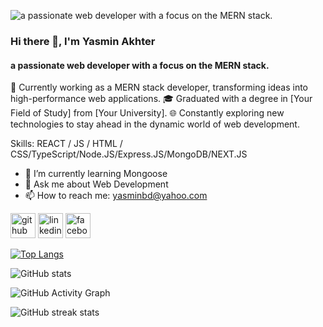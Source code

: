 ![a passionate web developer with a focus on the MERN stack.](https://scontent.fdac157-1.fna.fbcdn.net/v/t39.30808-1/397945792_24158988703746757_8549841845180083521_n.jpg?stp=dst-jpg_p240x240&_nc_cat=107&ccb=1-7&_nc_sid=5f2048&_nc_eui2=AeFqAD8hoWgZaimoUSiUlMYvDKyDzljoePkMrIPOWOh4-SxbvOsyDZWHPA3VBup6jzIxZY3Lexv5GBtEItm00BWT&_nc_ohc=BUtNGFBQ8g0AX_WDqsV&_nc_ht=scontent.fdac157-1.fna&oh=00_AfDLKy9x6RvgDJwpYxK474fNDzl-A9QnC8iFOTjMj3kIhA&oe=655362B9)
### Hi there 👋, I'm Yasmin Akhter
#### a passionate web developer with a focus on the MERN stack.

💼 Currently working as a MERN stack developer, transforming ideas into high-performance web applications.
🎓 Graduated with a degree in [Your Field of Study] from [Your University].
🌐 Constantly exploring new technologies to stay ahead in the dynamic world of web development.

Skills:  REACT / JS / HTML / CSS/TypeScript/Node.JS/Express.JS/MongoDB/NEXT.JS

- 🌱 I’m currently learning Mongoose 
- 💬 Ask me about Web Development 
- 📫 How to reach me: yasminbd@yahoo.com 


[<img src='https://cdn.jsdelivr.net/npm/simple-icons@3.0.1/icons/github.svg' alt='github' height='40'>](https://github.com/yasmin-akhter)  [<img src='https://cdn.jsdelivr.net/npm/simple-icons@3.0.1/icons/linkedin.svg' alt='linkedin' height='40'>](https://www.linkedin.com/in/https://www.linkedin.com/in/yasmin-akhter//)  [<img src='https://cdn.jsdelivr.net/npm/simple-icons@3.0.1/icons/facebook.svg' alt='facebook' height='40'>](https://www.facebook.com/https://www.facebook.com/yasminbd89/)  

[![Top Langs](https://github-readme-stats.vercel.app/api/top-langs/?username=yasmin-akhter)](https://github.com/anuraghazra/github-readme-stats)

![GitHub stats](https://github-readme-stats.vercel.app/api?username=yasmin-akhter&show_icons=true)  

![GitHub Activity Graph](https://activity-graph.herokuapp.com/graph?username=yasmin-akhter)  

![GitHub streak stats](https://streak-stats.demolab.com/?user=yasmin-akhter)  

